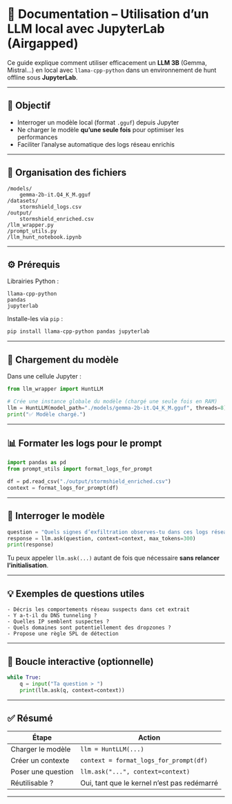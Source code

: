 # 📘 Documentation – Utilisation d’un LLM local avec JupyterLab (Airgapped)

Ce guide explique comment utiliser efficacement un **LLM 3B** (Gemma, Mistral…) en local avec `llama-cpp-python` dans un environnement de hunt offline sous **JupyterLab**.

---

## 🎯 Objectif

- Interroger un modèle local (format `.gguf`) depuis Jupyter
- Ne charger le modèle **qu’une seule fois** pour optimiser les performances
- Faciliter l’analyse automatique des logs réseau enrichis

---

## 📁 Organisation des fichiers

```
/models/
    gemma-2b-it.Q4_K_M.gguf
/datasets/
    stormshield_logs.csv
/output/
    stormshield_enriched.csv
/llm_wrapper.py
/prompt_utils.py
/llm_hunt_notebook.ipynb
```

---

## ⚙️ Prérequis

Librairies Python :

```
llama-cpp-python
pandas
jupyterlab
```

Installe-les via `pip` :

```bash
pip install llama-cpp-python pandas jupyterlab
```

---

## 🧠 Chargement du modèle

Dans une cellule Jupyter :

```python
from llm_wrapper import HuntLLM

# Crée une instance globale du modèle (chargé une seule fois en RAM)
llm = HuntLLM(model_path="./models/gemma-2b-it.Q4_K_M.gguf", threads=8)
print("✅ Modèle chargé.")
```

---

## 📊 Formater les logs pour le prompt

```python
import pandas as pd
from prompt_utils import format_logs_for_prompt

df = pd.read_csv("./output/stormshield_enriched.csv")
context = format_logs_for_prompt(df)
```

---

## 💬 Interroger le modèle

```python
question = "Quels signes d’exfiltration observes-tu dans ces logs réseau ?"
response = llm.ask(question, context=context, max_tokens=300)
print(response)
```

Tu peux appeler `llm.ask(...)` autant de fois que nécessaire **sans relancer l’initialisation**.

---

## 💡 Exemples de questions utiles

```text
- Décris les comportements réseau suspects dans cet extrait
- Y a-t-il du DNS tunneling ?
- Quelles IP semblent suspectes ?
- Quels domaines sont potentiellement des dropzones ?
- Propose une règle SPL de détection
```

---

## 🧠 Boucle interactive (optionnelle)

```python
while True:
    q = input("Ta question > ")
    print(llm.ask(q, context=context))
```

---

## ✅ Résumé

| Étape                   | Action                                        |
|-------------------------|-----------------------------------------------|
| Charger le modèle       | `llm = HuntLLM(...)`                          |
| Créer un contexte       | `context = format_logs_for_prompt(df)`       |
| Poser une question      | `llm.ask("...", context=context)`            |
| Réutilisable ?          | Oui, tant que le kernel n’est pas redémarré |

---

